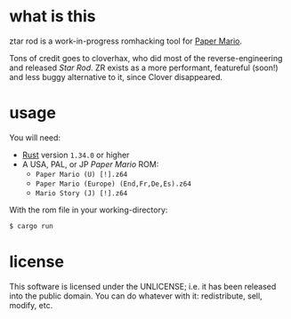 # what is this

ztar rod is a work-in-progress romhacking tool for [Paper Mario](https://wikipedia.org/wiki/Paper_Mario).

Tons of credit goes to cloverhax, who did most of the reverse-engineering and released _Star Rod_.
ZR exists as a more performant, featureful (soon!) and less buggy alternative to it, since Clover
disappeared.

# usage

You will need:
- [Rust](https://rustup.rs/) version `1.34.0` or higher
- A USA, PAL, or JP _Paper Mario_ ROM:
  * `Paper Mario (U) [!].z64`
  * `Paper Mario (Europe) (End,Fr,De,Es).z64`
  * `Mario Story (J) [!].z64`

With the rom file in your working-directory:
```sh
$ cargo run
```

# license

This software is licensed under the UNLICENSE; i.e. it has been released into the public domain. You can do whatever with it: redistribute, sell, modify, etc.
